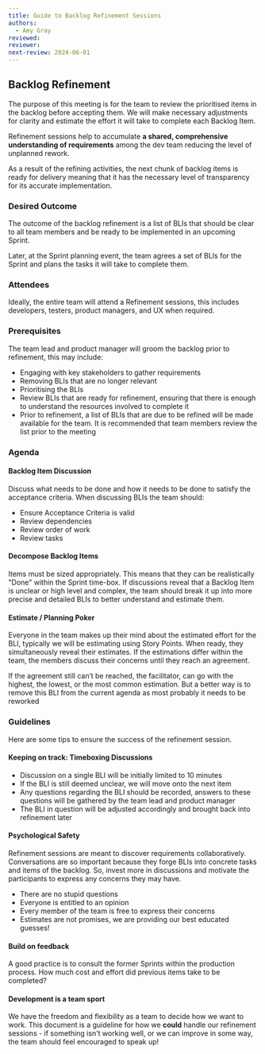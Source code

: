 ```yaml
---
title: Guide to Backlog Refinement Sessions
authors:
  - Amy Gray
reviewed:
reviewer:
next-review: 2024-06-01
---
```


## Backlog Refinement

The purpose of this meeting is for the team to review the prioritised items in the backlog before accepting them. We will make necessary adjustments for clarity and estimate the effort it will take to complete each Backlog Item.

Refinement sessions help to accumulate **a shared, comprehensive understanding of requirements** among the dev team reducing the level of unplanned rework.

As a result of the refining activities, the next chunk of backlog items is ready for delivery meaning that it has the necessary level of transparency for its accurate implementation.

### Desired Outcome

The outcome of the backlog refinement is a list of BLIs that should be clear to all team members and be ready to be implemented in an upcoming Sprint.

Later, at the Sprint planning event, the team agrees a set of BLIs for the Sprint and plans the tasks it will take to complete them.

### Attendees

Ideally, the entire team will attend a Refinement sessions, this includes developers, testers, product managers, and UX when required.

### Prerequisites

The team lead and product manager will groom the backlog prior to refinement, this may include:

- Engaging with key stakeholders to gather requirements
- Removing BLIs that are no longer relevant
- Prioritising the BLIs
- Review BLIs that are ready for refinement, ensuring that there is enough to understand the resources involved to complete it
- Prior to refinement, a list of BLIs that are due to be refined will be made available for the team. It is recommended that team members review the list prior to the meeting

### Agenda

#### Backlog Item Discussion

Discuss what needs to be done and how it needs to be done to satisfy the acceptance criteria.
When discussing BLIs the team should:

- Ensure Acceptance Criteria is valid
- Review dependencies
- Review order of work
- Review tasks

#### Decompose Backlog Items

Items must be sized appropriately. This means that they can be realistically "Done" within the Sprint time-box.
If discussions reveal that a Backlog Item is unclear or high level and complex, the team should break it up into more precise and detailed BLIs to better understand and estimate them.

#### Estimate / Planning Poker

Everyone in the team makes up their mind about the estimated effort for the BLI, typically we will be estimating using Story Points. When ready, they simultaneously reveal their estimates. If the estimations differ within the team, the members discuss their concerns until they reach an agreement.

If the agreement still can’t be reached, the facilitator, can go with the highest, the lowest, or the most common estimation. But a better way is to remove this BLI from the current agenda as most probably it needs to be reworked

### Guidelines

Here are some tips to ensure the success of the refinement session.

#### Keeping on track: Timeboxing Discussions

- Discussion on a single BLI will be initially limited to 10 minutes
- If the BLI is still deemed unclear, we will move onto the next item
- Any questions regarding the BLI should be recorded, answers to these questions will be gathered by the team lead and product manager
- The BLI in question will be adjusted accordingly and brought back into refinement later

#### Psychological Safety

Refinement sessions are meant to discover requirements collaboratively. Conversations are so important because they forge BLIs into concrete tasks and items of the backlog. So, invest more in discussions and motivate the participants to express any concerns they may have.

- There are no stupid questions
- Everyone is entitled to an opinion
- Every member of the team is free to express their concerns
- Estimates are not promises, we are providing our best educated guesses!

#### Build on feedback

A good practice is to consult the former Sprints within the production process. How much cost and effort did previous items take to be completed?

#### Development is a team sport

We have the freedom and flexibility as a team to decide how we want to work.
This document is a guideline for how we **could** handle our refinement sessions - if something isn't working well, or we can improve in some way, the team should feel encouraged to speak up!
